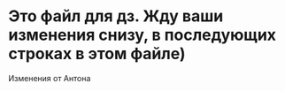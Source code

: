 # Это файл для дз. Жду ваши изменения снизу, в последующих строках в этом файле)

Изменения от Антона